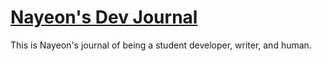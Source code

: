 # <a href="https://nayeonshin.dev">Nayeon's Dev Journal</a>

This is Nayeon's journal of being a student developer, writer, and human.